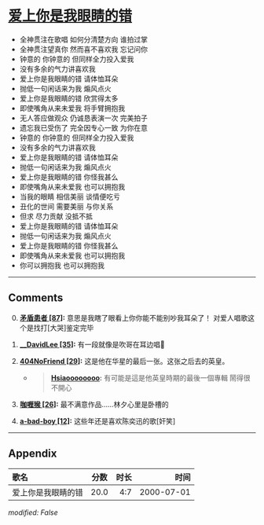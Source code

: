 # [爱上你是我眼睛的错](https://music.163.com/song?id=67560)

* 全神贯注在歌唱 如何分清楚方向 谁拍过掌
* 全神贯注望真你 然而喜不喜欢我 忘记问你
* 钟意的 你钟意的 但同样全力投入爱我
* 没有多余的气力讲喜欢我
* 爱上你是我眼睛的错 请体恤耳朵
* 抛低一句闲话来为我 煽风点火
* 爱上你是我眼睛的错 欣赏得太多
* 即使嘴角从来未爱我 将手臂拥抱我
* 无人答应做观众 仍诚恳表演一次 完美拍子
* 遗忘我已受伤了 完全因专心一致 为你在意
* 钟意的 你钟意的 但同样全力投入爱我
* 没有多余的气力讲喜欢我
* 爱上你是我眼睛的错 请体恤耳朵
* 抛低一句闲话来为我 煽风点火
* 爱上你是我眼睛的错 你怪我甚么
* 即使嘴角从来未爱我 也可以拥抱我
* 当我的眼睛 相信美丽 谈情便吃亏
* 丑化的世间 需要美丽 与你关系
* 但求 尽力贡献 没抵不抵
* 爱上你是我眼睛的错 请体恤耳朵
* 抛低一句闲话来为我 煽风点火
* 爱上你是我眼睛的错 你怪我甚么
* 即使嘴角从来未爱我 也可以拥抱我
* 你可以拥抱我 也可以拥抱我


---

## Comments
0. **[矛盾患者 \[87\]](https://music.163.com/#/user/home?id=16348532):** 意思是我瞎了眼看上你你能不能别吵我耳朵了！              对爱人唱歌这个是找打[大哭]鉴定完毕

1. **[__DavidLee \[35\]](https://music.163.com/#/user/home?id=43112973):** 有一段就像是吹哥在耳边唱🙈

2. **[404NoFriend \[29\]](https://music.163.com/#/user/home?id=7515930):** 这是他在华星的最后一张。这张之后去的英皇。
	* > **[Hsiaoooooooo](https://music.163.com/#/user/home?id=42964571):** 有可能是這是他英皇時期的最後一個專輯 鬧得很不開心

3. **[咖喱猴 \[26\]](https://music.163.com/#/user/home?id=41763760):** 最不满意作品……林夕心里是卧槽的

4. **[a-bad-boy \[12\]](https://music.163.com/#/user/home?id=51160736):** 这些年还是喜欢陈奕迅的歌[奸笑]



---

## Appendix

|歌名|分数|时长|时间|
|:---|:---:|---:|---:|
|爱上你是我眼睛的错|20.0|4:7|2000-07-01

*modified: False*